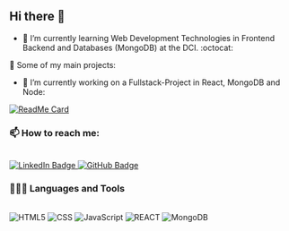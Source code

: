 <div id="main" align="left">
  <h2>Hi there 👋 </h2>

- 🌱 I’m currently learning Web Development Technologies in Frontend Backend and Databases (MongoDB) at the DCI. :octocat:

🚀 Some of my main projects:

- 🔭 I’m currently working on a Fullstack-Project in React, MongoDB and Node:

[![ReadMe Card](https://github-readme-stats.vercel.app/api/pin/?username=Michael-Mew2&repo=final-Project)](https://https://github.com/Michael-Mew2/final-Project)

  <div id="contact">
    <h3>📫 How to reach me:</h3> </br>
    <a href="https://www.linkedin.com/in/michael-d-3019151b9">
      <img src="https://img.shields.io/badge/LinkedIn-blue?logo=linkedin&logoColor=white&style=for-the-badge" alt="LinkedIn Badge"/>
    </a>
<!--     <a href="">
      <img src="https://img.shields.io/badge/behance-black?logo=behance&logoColor=white&style=for-the-badge" alt="Behance Badge"/>
    </a>
    <a href="">
      <img src="https://img.shields.io/badge/xing-green?logo=xing&logoColor=white&style=for-the-badge" alt="Xing Badge"/>
    </a> -->
    <a href="https://github.com/Michael-Mew2/">
      <img src="https://img.shields.io/badge/github-purple?logo=github&logoColor=white&style=for-the-badge" alt="GitHub Badge"/>
    </a>
</div>
<div id="languages">
  <h3>👨🏻‍💻 Languages and Tools</h3> <br />
  <img src="https://img.shields.io/badge/HTML-white?style=for-the-badge&logo=html5" alt="HTML5" />
  <img src="https://img.shields.io/badge/CSS-orange?style=for-the-badge&logo=css3" alt="CSS" />
  <img src="https://img.shields.io/badge/JavaScript-grey?style=for-the-badge&logo=javascript" alt="JavaScript" />
  <img src="https://img.shields.io/badge/React-white?style=for-the-badge&logo=react" alt="REACT" />
  <img src="https://img.shields.io/badge/MongoDB-white?style=for-the-badge&logo=mongodb" alt="MongoDB" />
  
</div>
</div>

